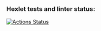 ### Hexlet tests and linter status:
[![Actions Status](https://github.com/Vikakisa/frontend-project-44/actions/workflows/hexlet-check.yml/badge.svg)](https://github.com/Vikakisa/frontend-project-44/actions)